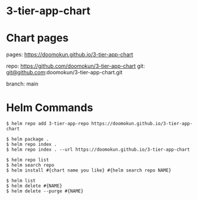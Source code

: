 # 3-tier-app-chart

# Chart pages
pages: https://doomokun.github.io/3-tier-app-chart

repo: https://github.com/doomokun/3-tier-app-chart
git: git@github.com:doomokun/3-tier-app-chart.git

branch: main

# Helm Commands
```
$ helm repo add 3-tier-app-repo https://doomokun.github.io/3-tier-app-chart

$ helm package .
$ helm repo index .
$ helm repo index . --url https://doomokun.github.io/3-tier-app-chart

$ helm repo list
$ helm search repo
$ helm install #{chart name you like} #{helm search repo NAME}

$ helm list
$ helm delete #{NAME}
$ helm delete --purge #{NAME}
```